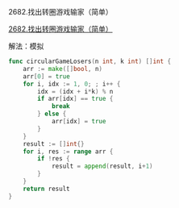 2682.找出转圈游戏输家（简单）

[2682.找出转圈游戏输家（简单）](https://leetcode.cn/problems/find-the-losers-of-the-circular-game/description/)



解法：模拟



```go
func circularGameLosers(n int, k int) []int {
	arr := make([]bool, n)
	arr[0] = true
	for i, idx := 1, 0; ; i++ {
		idx = (idx + i*k) % n
		if arr[idx] == true {
			break
		} else {
			arr[idx] = true
		}
	}
	result := []int{}
	for i, res := range arr {
		if !res {
			result = append(result, i+1)
		}
	}
	return result
}
```
